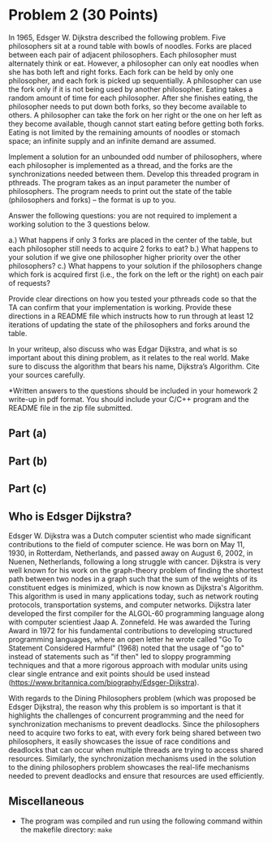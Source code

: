 # Problem 2 (30 Points)

In 1965, Edsger W. Dijkstra described the following problem. Five philosophers sit at a round table with bowls of noodles. Forks are placed between each pair of adjacent philosophers. Each philosopher must alternately think or eat. However, a philosopher can only eat noodles when she has both left and right forks. Each fork can be held by only one philosopher, and each fork is picked up sequentially. A philosopher can use the fork only if it is not being used by another philosopher. Eating takes a random amount of time for each philosopher. After she finishes eating, the philosopher needs to put down both forks, so they become available to others. A philosopher can take the fork on her right or the one on her left as they become available, though cannot start eating before getting both forks. Eating is not limited by the remaining amounts of noodles or stomach space; an infinite supply and an infinite demand are assumed. 

Implement a solution for an unbounded odd number of philosophers, where each philosopher is implemented as a thread, and the forks are the synchronizations needed between them. Develop this threaded program in pthreads. The program takes as an input parameter the number of philosophers. The program needs to print out the state of the table (philosophers and forks) – the format is up to you. 

Answer the following questions: you are not required to implement a working solution to the 3 questions below. 

a.) What happens if only 3 forks are placed in the center of the table, but each philosopher still needs to acquire 2 forks to eat?
b.) What happens to your solution if we give one philosopher higher priority over the other philosophers?
c.) What happens to your solution if the philosophers change which fork is acquired first (i.e., the fork on the left or the right) on each pair of requests? 

Provide clear directions on how you tested your pthreads code so that the TA can confirm that your implementation is working. Provide these directions in a README file which instructs how to run through at least 12 iterations of updating the state of the philosophers and forks around the table. 

In your writeup, also discuss who was Edgar Dijkstra, and what is so important about this dining problem, as it relates to the real world. Make sure to discuss the algorithm that bears his name, Dijkstra’s Algorithm. Cite your sources carefully. 

*Written answers to the questions should be included in your homework 2 write-up in pdf format. You should include your C/C++ program and the README file in the zip file submitted.


## Part (a)


## Part (b)


## Part (c)


## Who is Edsger Dijkstra?

Edsger W. Dijkstra was a Dutch computer scientist who made significant contributions to the field of computer science. He was born on May 11, 1930, in Rotterdam, Netherlands, and passed away on August 6, 2002, in Nuenen, Netherlands, following a long struggle with cancer. Dijkstra is very well known for his work on the graph-theory problem of finding the shortest path between two nodes in a graph such that the sum of the weights of its constituent edges is minimized, which is now known as Dijkstra's Algorithm. This algorithm is used in many applications today, such as network routing protocols, transportation systems, and computer networks. Dijkstra later developed the first compiler for the ALGOL-60 programming language along with computer scientiest Jaap A. Zonnefeld. He was awarded the Turing Award in 1972 for his fundamental contributions to developing structured programming languages, where an open letter he wrote called "Go To Statement Considered Harmful" (1968) noted that the usage of "go to" instead of statements such as "if then" led to sloppy programming techniques and that a more rigorous approach with modular units using clear single entrance and exit points should be used instead (https://www.britannica.com/biography/Edsger-Dijkstra). 

With regards to the Dining Philosophers problem (which was proposed be Edsger Dijkstra), the reason why this problem is so important is that it highlights the challenges of concurrent programming and the need for synchronization mechanisms to prevent deadlocks. Since the philosophers need to acquire two forks to eat, with every fork being shared between two philosophers, it easily showcases the issue of race conditions and deadlocks that can occur when multiple threads are trying to access shared resources. Similarly, the synchronization mechanisms used in the solution to the dining philosophers problem showcases the real-life mechanisms needed to prevent deadlocks and ensure that resources are used efficiently.

## Miscellaneous
- The program was compiled and run using the following command within the makefile directory:
```make```